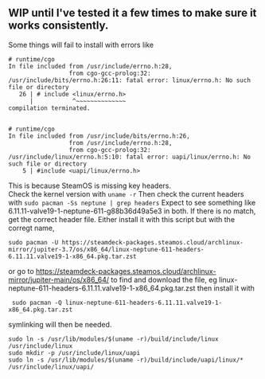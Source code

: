 ## WIP until I've tested it a few times to make sure it works consistently.

Some things will fail to install with errors like 

```
# runtime/cgo
In file included from /usr/include/errno.h:28,
                 from cgo-gcc-prolog:32:
/usr/include/bits/errno.h:26:11: fatal error: linux/errno.h: No such file or directory
   26 | # include <linux/errno.h>
      |           ^~~~~~~~~~~~~~~
compilation terminated.


# runtime/cgo
In file included from /usr/include/bits/errno.h:26,
                 from /usr/include/errno.h:28,
                 from cgo-gcc-prolog:32:
/usr/include/linux/errno.h:5:10: fatal error: uapi/linux/errno.h: No such file or directory
    5 | #include <uapi/linux/errno.h>
```

This is because SteamOS is missing key headers.  
Check the kernel version with 
```uname -r```
Then check the current headers with
```sudo pacman -Ss neptune | grep headers```
Expect to see something like 6.11.11-valve19-1-neptune-611-g88b36d49a5e3 in both. If there is no match, get the correct header file. Either install it with this script but with the corregt name,
```
sudo pacman -U https://steamdeck-packages.steamos.cloud/archlinux-mirror/jupiter-3.7/os/x86_64/linux-neptune-611-headers-6.11.11.valve19-1-x86_64.pkg.tar.zst
```
or go to https://steamdeck-packages.steamos.cloud/archlinux-mirror/jupiter-main/os/x86_64/ to find and download the file, eg linux-neptune-611-headers-6.11.11.valve19-1-x86_64.pkg.tar.zst then install it with 
```
 sudo pacman -Q linux-neptune-611-headers-6.11.11.valve19-1-x86_64.pkg.tar.zst
```
symlinking will then be needed.
```
sudo ln -s /usr/lib/modules/$(uname -r)/build/include/linux /usr/include/linux
sudo mkdir -p /usr/include/linux/uapi
sudo ln -s /usr/lib/modules/$(uname -r)/build/include/uapi/linux/* /usr/include/linux/uapi/
```
